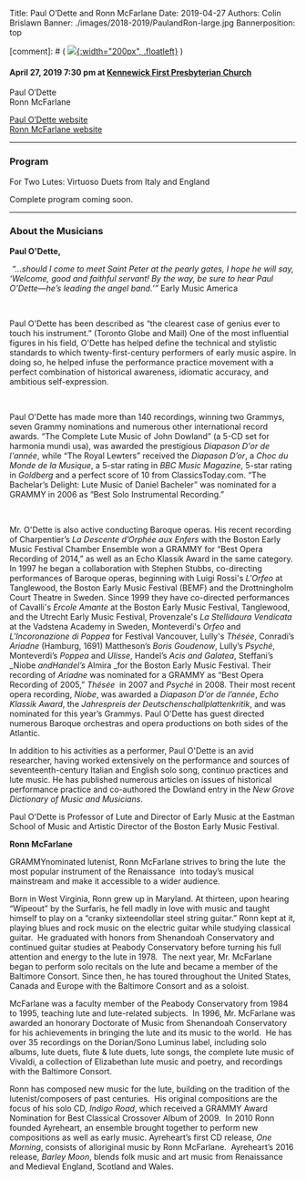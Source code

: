 Title: Paul O’Dette and Ronn McFarlane
Date: 2019-04-27
Authors: Colin Brislawn
Banner: ./images/2018-2019/PaulandRon-large.jpg
Bannerposition: top

[comment]: # ( [![ ]({filename}/images/2017-2018/aeolus-quartet-400.jpg){:width="200px", .floatleft}]({filename}./AeolusQuartet.md) )


#### April 27, 2019 7:30 pm at [Kennewick First Presbyterian Church](https://www.google.com/maps/place/Kennewick+First+Presbyterian+Church)

Paul O’Dette <br>
Ronn McFarlane

[Paul O’Dette website](https://www.esm.rochester.edu/faculty/odette_paul/) <br>
[Ronn McFarlane website](https://www.ronnmcfarlane.com/)


---

### Program

For Two Lutes: Virtuoso Duets from Italy and England

Complete program coming soon.

---

### About the Musicians

**Paul O'Dette,**

 _“…should
I come to meet Saint Peter at the pearly gates, I hope he will say, ‘Welcome,
good and faithful servant! By the way, be sure to hear Paul O’Dette—he’s
leading the angel band.’”_ Early Music America

 

Paul O'Dette has been described as “the clearest case of genius ever to touch his
instrument.” (Toronto Globe and Mail) One of the most influential figures in his field, O'Dette has
helped define the technical and stylistic standards to which
twenty-first-century performers of early music aspire. In doing so, he helped
infuse the performance practice movement with a perfect combination of
historical awareness, idiomatic accuracy, and ambitious self-expression.

 

Paul O'Dette has made more than 140 recordings, winning two Grammys, seven
Grammy nominations and numerous other international record awards. “The
Complete Lute Music of John Dowland” (a 5-CD set for harmonia mundi usa), was
awarded the prestigious _Diapason D'or de
l'année_, while “The Royal Lewters” received the _Diapason D’or_, a _Choc du
Monde de la Musique_, a 5-star rating in _BBC
Music Magazine_, 5-star rating in _Goldberg_
and a perfect score of 10 from ClassicsToday.com. “The Bachelar’s Delight: Lute
Music of Daniel Bacheler” was nominated for a GRAMMY in 2006 as “Best Solo
Instrumental Recording.”

 

Mr. O'Dette is also active conducting Baroque operas. His recent recording
of Charpentier’s _La Descente d’Orphée aux
Enfers_ with the Boston Early Music Festival Chamber Ensemble won a GRAMMY
for “Best Opera Recording of 2014,” as well as an Echo Klassik Award in the
same category. In 1997 he began a collaboration with Stephen Stubbs,
co-directing performances of Baroque operas, beginning with Luigi Rossi's _L'Orfeo_ at Tanglewood, the Boston Early
Music Festival (BEMF) and the Drottningholm Court Theatre in Sweden. Since 1999
they have co-directed performances of Cavalli's _Ercole Amante_ at the Boston Early Music Festival, Tanglewood, and
the Utrecht Early Music Festival, Provenzale's _La Stellidaura Vendicata_ at the Vadstena Academy in Sweden,
Monteverdi's _Orfeo_ and _L'Incoronazione di Poppea_ for Festival
Vancouver, Lully's _Thésée_, Conradi’s _Ariadne_ (Hamburg, 1691) Mattheson’s _Boris Goudenow_, Lully’s _Psyché_, Monteverdi’s _Poppea_ and _Ulisse_, Handel’s _Acis and
Galatea_, Steffani’s _Niobe _andHandel’s_ Almira _for the Boston Early Music Festival. Their recording of _Ariadne_ was nominated for a GRAMMY as
“Best Opera Recording of 2005,” _Thésée_  in 2007 and _Psyché_ in 2008. Their most recent opera recording, _Niobe_, was awarded a _Diapason D’or de l’année_, _Echo Klassik
Award_, the _Jahrespreis der
Deutschenschallplattenkritik_, and was nominated for this year’s Grammys.
Paul O'Dette has guest directed numerous Baroque orchestras and opera
productions on both sides of the Atlantic.

In addition to his activities as a performer, Paul O'Dette is an avid
researcher, having worked extensively on the performance and sources of
seventeenth-century Italian and English solo song, continuo practices and lute
music. He has published numerous articles on issues of historical performance
practice and co-authored the Dowland entry in the _New Grove Dictionary of Music and Musicians_.

Paul O'Dette is Professor of Lute and Director of Early Music at the
Eastman School of Music and Artistic Director of the Boston Early Music
Festival.

**Ronn McFarlane**

GRAMMY­nominated
lutenist, Ronn McFarlane strives to bring the lute ­ the most popular
instrument of the Renaissance ­ into today’s musical mainstream and make it
accessible to a wider audience.

Born in West Virginia,
Ronn grew up in Maryland. At thirteen, upon hearing “Wipeout” by the Surfaris,
he fell madly in love with music and taught himself to play on a “cranky
sixteen­dollar steel string guitar.” Ronn kept at it, playing blues and rock
music on the electric guitar while studying classical guitar.  He graduated with honors from Shenandoah
Conservatory and continued guitar studies at Peabody Conservatory before
turning his full attention and energy to the lute in 1978.  The next year, Mr. McFarlane began to perform
solo recitals on the lute and became a member of the Baltimore Consort. Since
then, he has toured throughout the United States, Canada and Europe with the
Baltimore Consort and as a soloist.

McFarlane was a faculty
member of the Peabody Conservatory from 1984 to 1995, teaching lute and
lute-related subjects.  In 1996, Mr.
McFarlane was awarded an honorary Doctorate of Music from Shenandoah
Conservatory for his achievements in bringing the lute and its music to the
world.  He has over 35 recordings on the
Dorian/Sono Luminus label, including solo albums, lute duets, flute & lute
duets, lute songs, the complete lute music of Vivaldi, a collection of
Elizabethan lute music and poetry, and recordings with the Baltimore Consort.

Ronn has composed new
music for the lute, building on the tradition of the lutenist/composers of past
centuries.  His original compositions are
the focus of his solo CD, _Indigo Road_,
which received a GRAMMY Award Nomination for Best Classical Crossover Album of
2009.  In 2010 Ronn founded Ayreheart, an
ensemble brought together to perform new compositions as well as early music.
Ayreheart’s first CD release, _One Morning_,
consists of all­original music by Ronn McFarlane.  Ayreheart’s 2016 release, _Barley Moon_, blends folk music and art
music from Renaissance and Medieval England, Scotland and Wales.
